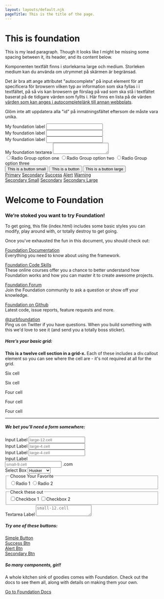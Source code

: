 ```yaml
---
layout: layouts/default.njk
pageTitle: This is the title of the page.
---
```


<div class="grid-container">
  <h1>This is foundation</h1>
  <p class="lead">This is my lead paragraph. Though it looks like I might be missing some spacing between it, its header, and its content below.</p>
  <p>Komponenten textfält finns i storlekarna large och medium. Storleken medium kan du använda om utrymmet på skärmen är begränsad.

Det är bra att ange attributet "autocomplete" på input element för att specificera för browsern vilken typ av information som ska fyllas i i textfältet, på så vis kan browsern ge förslag på vad som ska stå i textfältet baserat på de tidigare värden som fyllts i. Här finns en lista på de värden <a href="#">värden som kan anges i autocompletelänk till annan webbplats</a>.

Glöm inte att uppdatera alla "id" på inmatningsfältet eftersom de måste vara unika.</p>
  <div class="grid-x grid-margin-x small-up-3">
    <div class="cell">
      <label for="test">My foundation label</label>
      <input type="text" id="test" />
    </div>
    <div class="cell">
      <label for="test">My foundation label</label>
      <input type="text" id="test" />
    </div>
    <div class="cell">
      <label for="test">My foundation label</label>
      <input type="text" id="test" />
    </div>
    <div class="cell">
      <label for="textarea">My foundation textarea</label>
      <textarea id="textarea"></textarea>
    </div>
    <div class="cell">
      <input type="radio" id="radio1" name="radio-group" /><label for="radio1">Radio Group option one</label>
      <input type="radio" id="radio2" name="radio-group" /><label for="radio2">Radio Group option two</label>
      <input type="radio" id="radio3" name="radio-group" /><label for="radio3">Radio Group option three</label>
    </div>
    <div class="cell">
      <button class="button small">This is a button small</button>
      <button class="button">This is a button</button>
      <button class="button large">This is a button large</button>
    </div>
    <div class="cell">
      <a class="button primary" href="#">Primary</a>
      <a class="button secondary hollow" href="#">Secondary</a>
      <a class="button success" href="#">Success</a>
      <a class="button alert" href="#">Alert</a>
      <a class="button warning" href="#">Warning</a>
    </div>
    <div class="cell">
      <a class="button secondary small hollow" href="#">Secondary Small</a>
      <a class="button secondary hollow" href="#">Secondary</a>
      <a class="button secondary large hollow" href="#">Secondary Large</a>
    </div>
  </div>
  
  <div class="grid-container">
    <div class="grid-x grid-padding-x">
      <div class="large-12 cell">
        <h1>Welcome to Foundation</h1>
      </div>
    </div>
    <div class="grid-x grid-padding-x">
      <div class="large-12 cell">
        <div class="callout">
          <h3>We&rsquo;re stoked you want to try Foundation! </h3>
          <p>To get going, this file (index.html) includes some basic styles you can modify, play around with, or totally destroy to get going.</p>
          <p>Once you've exhausted the fun in this document, you should check out:</p>
          <div class="grid-x grid-padding-x">
            <div class="large-4 medium-4 cell">
              <p><a href="https://get.foundation/docs">Foundation Documentation</a><br />Everything you need to know about using the framework.</p>
            </div>
            <div class="large-4 medium-4 cell">
              <p><a href="http://zurb.com/university/code-skills">Foundation Code Skills</a><br />These online courses offer you a chance to better understand how Foundation works and how you can master it to create awesome projects.</p>
            </div>
            <div class="large-4 medium-4 cell">
              <p><a href="https://get.foundation/forum">Foundation Forum</a><br />Join the Foundation community to ask a question or show off your knowledge.</p>
            </div>
          </div>
          <div class="grid-x grid-padding-x">
            <div class="large-4 medium-4 medium-push-2 cell">
              <p><a href="http://github.com/foundation/foundation">Foundation on Github</a><br />Latest code, issue reports, feature requests and more.</p>
            </div>
            <div class="large-4 medium-4 medium-pull-2 cell">
              <p><a href="https://twitter.com/ZURBfoundation">@zurbfoundation</a><br />Ping us on Twitter if you have questions. When you build something with this we'd love to see it (and send you a totally boss sticker).</p>
            </div>
          </div>
        </div>
      </div>
    </div>
    <div class="grid-x grid-padding-x">
      <div class="large-8 medium-8 cell">
        <h5>Here&rsquo;s your basic grid:</h5>
        <div class="grid-x grid-padding-x">
          <div class="large-12 cell">
            <div class="primary callout">
              <p><strong>This is a twelve cell section in a grid-x.</strong> Each of these includes a div.callout element so you can see where the cell are - it's not required at all for the grid.</p>
            </div>
          </div>
        </div>
        <div class="grid-x grid-padding-x">
          <div class="large-6 medium-6 cell">
            <div class="primary callout">
              <p>Six cell</p>
            </div>
          </div>
          <div class="large-6 medium-6 cell">
            <div class="primary callout">
              <p>Six cell</p>
            </div>
          </div>
        </div>
        <div class="grid-x grid-padding-x">
          <div class="large-4 medium-4 small-4 cell">
            <div class="primary callout">
              <p>Four cell</p>
            </div>
          </div>
          <div class="large-4 medium-4 small-4 cell">
            <div class="primary callout">
              <p>Four cell</p>
            </div>
          </div>
          <div class="large-4 medium-4 small-4 cell">
            <div class="primary callout">
              <p>Four cell</p>
            </div>
          </div>
        </div>
        <hr />
        <h5>We bet you&rsquo;ll need a form somewhere:</h5>
        <form>
          <div class="grid-x grid-padding-x">
            <div class="large-12 cell">
              <label>Input Label</label>
              <input type="text" placeholder="large-12.cell" />
            </div>
          </div>
          <div class="grid-x grid-padding-x">
            <div class="large-4 medium-4 cell">
              <label>Input Label</label>
              <input type="text" placeholder="large-4.cell" />
            </div>
            <div class="large-4 medium-4 cell">
              <label>Input Label</label>
              <input type="text" placeholder="large-4.cell" />
            </div>
            <div class="large-4 medium-4 cell">
              <div class="grid-x">
                <label>Input Label</label>
                <div class="input-group">
                  <input type="text" placeholder="small-9.cell" class="input-group-field" />
                  <span class="input-group-label">.com</span>
                </div>
              </div>
            </div>
          </div>
          <div class="grid-x grid-padding-x">
            <div class="large-12 cell">
              <label>Select Box</label>
              <select>
                <option value="husker">Husker</option>
                <option value="starbuck">Starbuck</option>
                <option value="hotdog">Hot Dog</option>
                <option value="apollo">Apollo</option>
              </select>
            </div>
          </div>
          <div class="grid-x grid-padding-x">
            <div class="large-6 medium-6 cell">
              <fieldset>
                <legend>Choose Your Favorite</legend>
                <input type="radio" name="pokemon" value="Red" id="pokemonRed"><label for="pokemonRed">Radio 1</label>
                <input type="radio" name="pokemon" value="Blue" id="pokemonBlue"><label for="pokemonBlue">Radio 2</label>
              </fieldset>
            </div>
            <div class="large-6 medium-6 cell">
              <fieldset>
                <legend>Check these out</legend>
                <input id="checkbox1" type="checkbox"><label for="checkbox1">Checkbox 1</label>
                <input id="checkbox2" type="checkbox"><label for="checkbox2">Checkbox 2</label>
              </fieldset>
            </div>
          </div>
          <div class="grid-x grid-padding-x">
            <div class="large-12 cell">
              <label>Textarea Label</label>
              <textarea placeholder="small-12.cell"></textarea>
            </div>
          </div>
        </form>
      </div>
      <div class="large-4 medium-4 cell">
        <h5>Try one of these buttons:</h5>
        <p><a href="#" class="button">Simple Button</a><br/>
        <a href="#" class="success button">Success Btn</a><br/>
        <a href="#" class="alert button">Alert Btn</a><br/>
        <a href="#" class="secondary button">Secondary Btn</a></p>
        <div class="callout">
          <h5>So many components, girl!</h5>
          <p>A whole kitchen sink of goodies comes with Foundation. Check out the docs to see them all, along with details on making them your own.</p>
          <a href="https://get.foundation/sites/docs/" class="small button">Go to Foundation Docs</a>
        </div>
      </div>
    </div>
  </div>
</div>
